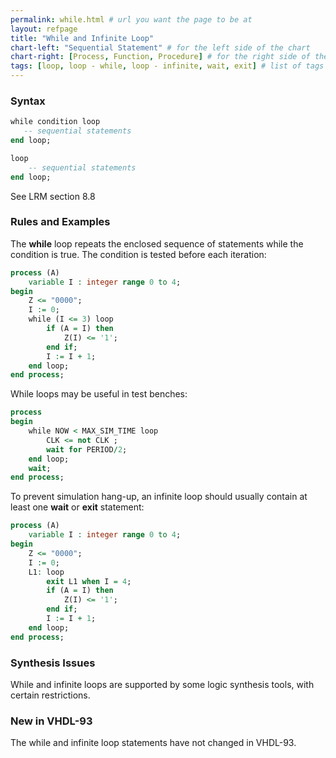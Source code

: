 ```yaml
---
permalink: while.html # url you want the page to be at
layout: refpage
title: "While and Infinite Loop"
chart-left: "Sequential Statement" # for the left side of the chart
chart-right: [Process, Function, Procedure] # for the right side of the chart
tags: [loop, loop - while, loop - infinite, wait, exit] # list of tags
---
```


<h3 class="text-hr"><span>Syntax</span></h3>

<!-- include the vhdl tag to highlight as vhdl -->
```vhdl
while condition loop
   -- sequential statements
end loop;
```

```vhdl
loop
    -- sequential statements
end loop;
```

See LRM section 8.8

<h3 class="text-hr"><span>Rules and Examples</span></h3>

The __while__ loop repeats the enclosed sequence of statements while the condition is true. The condition is tested before each iteration:
```vhdl
process (A)
    variable I : integer range 0 to 4;
begin
    Z <= "0000";
    I := 0;
    while (I <= 3) loop
        if (A = I) then
            Z(I) <= '1';
        end if;
        I := I + 1;
    end loop;
end process;
```

While loops may be useful in test benches:
```vhdl
process
begin
    while NOW < MAX_SIM_TIME loop
        CLK <= not CLK ;
        wait for PERIOD/2;
    end loop;
    wait;
end process;
```

To prevent simulation hang-up, an infinite loop should usually contain at least one __wait__ or __exit__ statement:
```vhdl
process (A)
    variable I : integer range 0 to 4;
begin
    Z <= "0000";
    I := 0;    
    L1: loop
        exit L1 when I = 4;
        if (A = I) then
            Z(I) <= '1';
        end if;
        I := I + 1;
    end loop;    
end process;
```

<h3 class="text-hr"><span>Synthesis Issues</span></h3>

While and infinite loops are supported by some logic synthesis tools, with certain restrictions.

<h3 class="text-hr"><span>New in VHDL-93</span></h3>

The while and infinite loop statements have not changed in VHDL-93.
